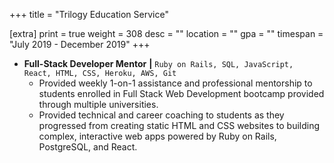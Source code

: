 +++
title = "Trilogy Education Service"

[extra]
print = true
weight = 308
desc = ""
location = ""
gpa = ""
timespan = "July 2019 - December 2019"
+++
* __Full-Stack Developer Mentor__ __\|__ `Ruby on Rails, SQL, JavaScript, React, HTML, CSS, Heroku, AWS, Git` 
  * Provided weekly 1-on-1 assistance and professional mentorship to students enrolled in Full Stack Web Development bootcamp provided through multiple universities.
  * Provided technical and career coaching to students as they progressed from creating static HTML and CSS websites to building complex, interactive web apps powered by Ruby on Rails, PostgreSQL, and React.
